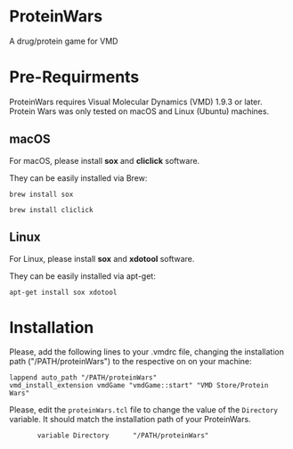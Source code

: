 # ProteinWars
A drug/protein game for VMD

# Pre-Requirments
ProteinWars requires Visual Molecular Dynamics (VMD) 1.9.3 or later.
Protein Wars was only tested on macOS and Linux (Ubuntu) machines.

## macOS
For macOS, please install **sox** and **cliclick** software.

They can be easily installed via Brew:

`brew install sox`

`brew install cliclick`

## Linux
For Linux, please install **sox** and **xdotool** software.

They can be easily installed via apt-get:

`apt-get install sox xdotool`

# Installation
Please, add the following lines to your .vmdrc file, changing the installation path ("/PATH/proteinWars") to the respective on on your machine:
```
lappend auto_path "/PATH/proteinWars"
vmd_install_extension vmdGame "vmdGame::start" "VMD Store/Protein Wars"
```

Please, edit the `proteinWars.tcl` file to change the value of the `Directory` variable. It should match the installation path of your ProteinWars.

`		variable Directory		"/PATH/proteinWars"`
